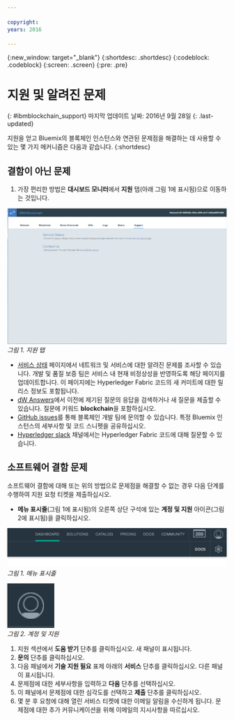 ```yaml
---

copyright:
years: 2016

---
```


{:new_window: target="_blank"}
{:shortdesc: .shortdesc}
{:codeblock: .codeblock}
{:screen: .screen}
{:pre: .pre}


# 지원 및 알려진 문제
{: #ibmblockchain_support}
마지막 업데이트 날짜: 2016년 9월 28일
{: .last-updated}

지원을 얻고 Bluemix의 블록체인 인스턴스와 연관된 문제점을 해결하는 데 사용할 수 있는 몇 가지 메커니즘은 다음과 같습니다.
{:shortdesc}

## 결함이 아닌 문제

1. 가장 편리한 방법은 **대시보드 모니터**에서 **지원** 탭(아래 그림 1에 표시됨)으로 이동하는 것입니다.  

![](images/IBC_BMX_Monitor_Support.png "지원 탭")
*그림 1. 지원 탭*

* [서비스 상태](https://bluemix-service-status.blockchain.ibm.com) 페이지에서 네트워크 및 서비스에 대한 알려진 문제를 조사할 수 있습니다. 개발 및 품질 보증 팀은 서비스 내 현재 비정상성을 반영하도록 해당 페이지를 업데이트합니다. 이 페이지에는 Hyperledger Fabric 코드의 새 커미트에 대한 릴리스 정보도 포함됩니다.
* [dW Answers](https://developer.ibm.com/answers/smartspace/blockchain/)에서 이전에 제기된 질문의 응답을 검색하거나 새 질문을 제출할 수 있습니다. 질문에 키워드 **blockchain**을 포함하십시오.
* [GitHub issues](https://github.com/IBM-Blockchain/ibm-blockchain-issues/issues)를 통해 블록체인 개발 팀에 문의할 수 있습니다. 특정 Bluemix 인스턴스의 세부사항 및 코드 스니펫을 공유하십시오.  
* [Hyperledger slack](https://hyperledgerproject.slack.com/messages/general/) 채널에서는 Hyperledger Fabric 코드에 대해 질문할 수 있습니다.  

## 소프트웨어 결함 문제

소프트웨어 결함에 대해 또는 위의 방법으로 문제점을 해결할 수 없는 경우 다음 단계를 수행하여 지원 요청 티켓을 제출하십시오.

* **메뉴 표시줄**(그림 1에 표시됨)의 오른쪽 상단 구석에 있는 **계정 및 지원** 아이콘(그림 2에 표시됨)을 클릭하십시오.

![](images/menubar.PNG "메뉴 표시줄")  
*그림 1. 메뉴 표시줄*

![](images/avatar.PNG "계정 및 지원")  
*그림 2. 계정 및 지원*

1. 지원 섹션에서 **도움 받기** 단추를 클릭하십시오. 새 패널이 표시됩니다.
1. **문의** 단추를 클릭하십시오.
1. 다음 패널에서 **기술 지원 필요** 표제 아래의 **서비스** 단추를 클릭하십시오. 다른 패널이 표시됩니다.
1. 문제점에 대한 세부사항을 입력하고 **다음** 단추를 선택하십시오.  
1. 이 패널에서 문제점에 대한 심각도를 선택하고 **제출** 단추를 클릭하십시오.
1. 몇 분 후 요청에 대해 열린 서비스 티켓에 대한 이메일 알림을 수신하게 됩니다. 문제점에 대한 추가 커뮤니케이션을 위해 이메일의 지시사항을 따르십시오.
